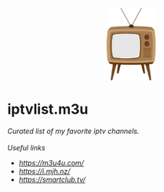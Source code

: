 <p align="center"><a href="https://github.com/lenadlm/iptv.m3u/" target="_blank"><img width="100" src="tv.png" alt="logo"/></a></p>

# iptvlist.m3u
<i>Curated list of my favorite iptv channels.<i> 
<br></br>
<i>Useful links<i>


<ul>
  <li> <a href="https://m3u4u.com/" target="_blank" rel="noopener noreferrer">https://m3u4u.com/</a> </li>
  <li> <a href="https://i.mjh.nz" target="_blank" rel="noopener noreferrer">https://i.mjh.nz/</a> </li>
  <li> <a href="https://smartclub.tv" target="_blank" rel="noopener noreferrer">https://smartclub.tv/</a> </li>
</ul>
